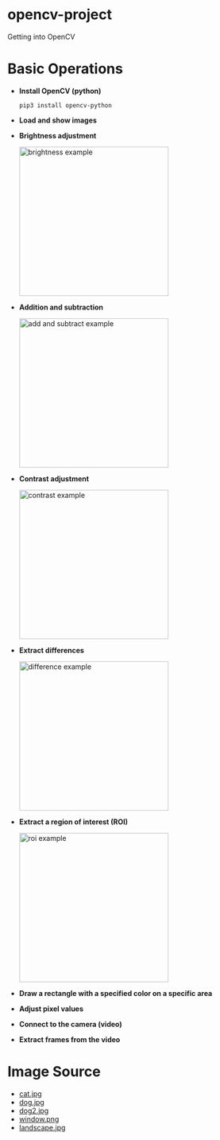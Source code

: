 # opencv-project
Getting into OpenCV

# Basic Operations
- **Install OpenCV (python)**
    
    `pip3 install opencv-python`
- **Load and show images**
- **Brightness adjustment**

  <img width="300" alt="brightness example" src="https://github.com/user-attachments/assets/ae52a246-fa63-4337-a51d-8a8407d6e1d3">

- **Addition and subtraction**

  <img width="300" alt="add and subtract example" src="https://github.com/user-attachments/assets/34817294-98f2-42b4-bc2a-b26f623c68ca">

- **Contrast adjustment**

  <img width="300" alt="contrast example" src="https://github.com/user-attachments/assets/ffd07f1c-5aa8-436c-aed1-60fb0b314c37">

- **Extract differences**

  <img width="300" alt="difference example" src="https://github.com/user-attachments/assets/16e17fcc-dfbc-410f-bd40-2cecbece2fd1">
  
- **Extract a region of interest (ROI)**

  <img width="300" alt="roi example" src="https://github.com/user-attachments/assets/6aad3b32-bd03-48cb-b4ba-c3437595f2fe">

- **Draw a rectangle with a specified color on a specific area**
- **Adjust pixel values**
- **Connect to the camera (video)**
- **Extract frames from the video**

# Image Source
- [cat.jpg](https://ko.wikipedia.org/wiki/고양이아과)
- [dog.jpg](https://www.google.com/url?sa=i&url=https%3A%2F%2Fpixabay.com%2Fko%2Fimages%2Fsearch%2F%25ED%259D%2591%25EB%25B0%25B1%2F&psig=AOvVaw0HZAbaJdeQqww2bN_4mR3v&ust=1726454721290000&source=images&cd=vfe&opi=89978449&ved=0CBQQjRxqFwoTCJigt6-ExIgDFQAAAAAdAAAAABAE)
- [dog2.jpg](https://unsplash.com/ko/사진/들판에서-강아지의-흑백-사진-YdVkOJRCNWc)
- [window.png](https://stackoverflow.com/questions/27035672/cv-extract-differences-between-two-images)
- [landscape.jpg](https://www.google.com/url?sa=i&url=https%3A%2F%2Fwww.crowdpic.net%2Fphoto%2F%25ED%2592%258D%25EA%25B2%25BD-%25EC%259E%2590%25EC%2597%25B0-%25EB%2593%25A4%25ED%258C%2590-%25EC%25B4%2588%25EC%259B%2590-%25EB%2582%2598%25EB%25AC%25B4-136857&psig=AOvVaw1dhclHHbVOCbCEBgiakppb&ust=1726677199787000&source=images&cd=vfe&opi=89978449&ved=0CBcQjhxqFwoTCIC67_uzyogDFQAAAAAdAAAAABAE)
